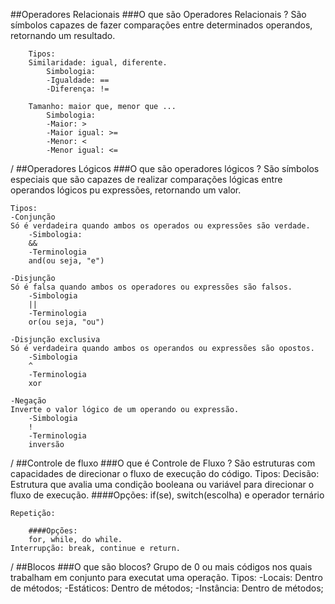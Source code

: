 ##Operadores Relacionais
    ###O que são Operadores Relacionais ?
        São símbolos capazes de fazer comparações entre determinados operandos, retornando um resultado.
       
        Tipos:
        Similaridade: igual, diferente.
            Simbologia:
            -Igualdade: ==
            -Diferença: !=

        Tamanho: maior que, menor que ...
            Simbologia:
            -Maior: >
            -Maior igual: >=
            -Menor: <
            -Menor igual: <=     
/
##Operadores Lógicos
    ###O que são operadores lógicos ?
    São símbolos especiais que são capazes de realizar comparações lógicas entre operandos lógicos pu expressões, retornando um valor.
   
    Tipos:
    -Conjunção
    Só é verdadeira quando ambos os operados ou expressões são verdade.
        -Simbologia:
        &&
        -Terminologia
        and(ou seja, "e")

    -Disjunção 
    Só é falsa quando ambos os operadores ou expressões são falsos.
        -Simbologia
        ||
        -Terminologia
        or(ou seja, "ou")

    -Disjunção exclusiva
    Só é verdadeira quando ambos os operandos ou expressões são opostos.
        -Simbologia
        ^
        -Terminologia
        xor

    -Negação
    Inverte o valor lógico de um operando ou expressão.
        -Simbologia
        !
        -Terminologia
        inversão
/
##Controle de fluxo
    ###O que é Controle de Fluxo ?
    São estruturas com capacidades de direcionar o fluxo de execução do código.
    Tipos:
    Decisão: 
        Estrutura que avalia uma condição booleana ou variável para direcionar o fluxo de execução.
        ####Opções:
        if(se), switch(escolha) e operador ternário


    Repetição:

        ####Opções:
        for, while, do while.
    Interrupção: break, continue e return.
/
##Blocos
    ###O que são blocos?
    Grupo de 0 ou mais códigos nos quais trabalham em conjunto para executat uma operação.
    Tipos:
    -Locais: Dentro de métodos;
    -Estáticos: Dentro de métodos;
    -Instância: Dentro de métodos;



